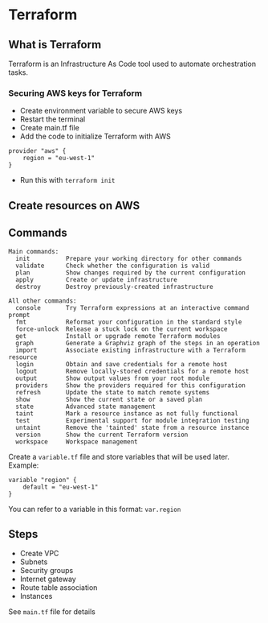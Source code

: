 # Terraform

## What is Terraform
Terraform is an Infrastructure As Code tool used to automate orchestration tasks.

### Securing AWS keys for Terraform
- Create environment variable to secure AWS keys
- Restart the terminal
- Create main.tf file
- Add the code to initialize Terraform with AWS
```
provider "aws" {
    region = "eu-west-1"
}
```
- Run this with `terraform init`
## Create resources on AWS

## Commands
```
Main commands:
  init          Prepare your working directory for other commands
  validate      Check whether the configuration is valid
  plan          Show changes required by the current configuration
  apply         Create or update infrastructure
  destroy       Destroy previously-created infrastructure

All other commands:
  console       Try Terraform expressions at an interactive command prompt 
  fmt           Reformat your configuration in the standard style
  force-unlock  Release a stuck lock on the current workspace
  get           Install or upgrade remote Terraform modules
  graph         Generate a Graphviz graph of the steps in an operation
  import        Associate existing infrastructure with a Terraform resource
  login         Obtain and save credentials for a remote host
  logout        Remove locally-stored credentials for a remote host
  output        Show output values from your root module
  providers     Show the providers required for this configuration
  refresh       Update the state to match remote systems
  show          Show the current state or a saved plan
  state         Advanced state management
  taint         Mark a resource instance as not fully functional
  test          Experimental support for module integration testing
  untaint       Remove the 'tainted' state from a resource instance
  version       Show the current Terraform version
  workspace     Workspace management
```

Create a `variable.tf` file and store variables that will be used later. Example:
```
variable "region" {
    default = "eu-west-1"
}
```
You can refer to a variable in this format: `var.region`

## Steps 
- Create VPC 
- Subnets
- Security groups
- Internet gateway
- Route table association
- Instances

See `main.tf` file for details

